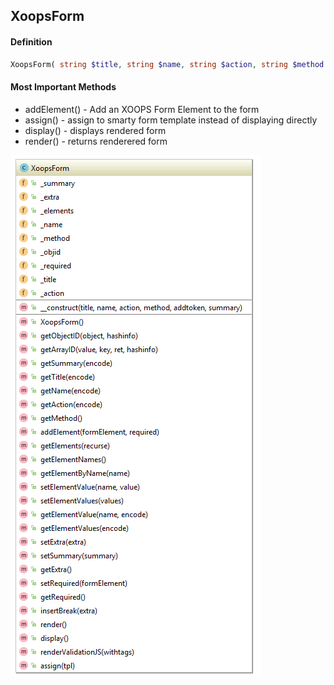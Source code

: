 ## XoopsForm

#### Definition
```php
XoopsForm( string $title, string $name, string $action, string $method = "post" )
```

#### Most Important Methods
*   addElement() - Add an XOOPS Form Element to the form
*   assign() - assign to smarty form template instead of displaying directly
*   display() - displays rendered form
*   render() - returns renderered form



![](../../assets/ClassUML/XoopsForm.png)

